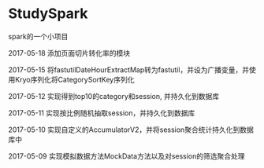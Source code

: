 # StudySpark
spark的一个小项目

2017-05-18 添加页面切片转化率的模块

2017-05-15 将fastutilDateHourExtractMap转为fastutil，并设为广播变量，并使用Kryo序列化将CategorySortKey序列化

2017-05-12 实现得到top10的category和session, 并持久化到数据库

2017-05-11 实现按比例随机抽取session，并持久化到数据库

2017-05-10 实现自定义的AccumulatorV2，并将session聚合统计持久化到数据库中

2017-05-09 实现模拟数据方法MockData方法以及对session的筛选聚合处理
